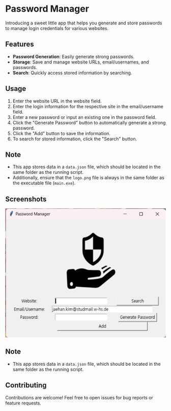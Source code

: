 # Password Manager

Introducing a sweet little app that helps you generate and store passwords to manage login credentials for various websites.

## Features

- **Password Generation**: Easily generate strong passwords.
- **Storage**: Save and manage website URLs, email/usernames, and passwords.
- **Search**: Quickly access stored information by searching.

## Usage

1. Enter the website URL in the website field.
2. Enter the login information for the respective site in the email/username field.
3. Enter a new password or input an existing one in the password field.
4. Click the "Generate Password" button to automatically generate a strong password.
5. Click the "Add" button to save the information.
6. To search for stored information, click the "Search" button.

## Note

- This app stores data in a `data.json` file, which should be located in the same folder as the running script.
- Additionally, ensure that the `logo.png` file is always in the same folder as the executable file (`main.exe`).

## Screenshots

![Password Manager Screenshot](screenshot_password.png)

## Note

- This app stores data in a `data.json` file, which should be located in the same folder as the running script.

## Contributing

Contributions are welcome! Feel free to open issues for bug reports or feature requests.
